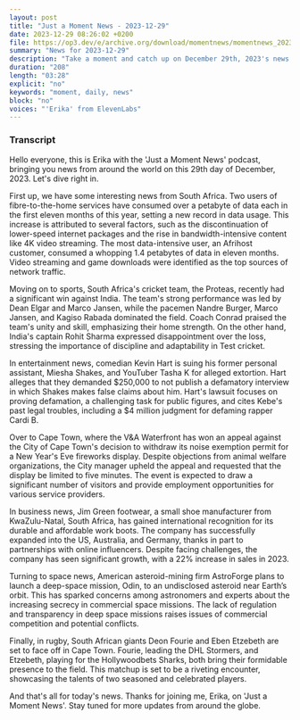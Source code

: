 ```yaml
---
layout: post
title: "Just a Moment News - 2023-12-29"
date: 2023-12-29 08:26:02 +0200
file: https://op3.dev/e/archive.org/download/momentnews/momentnews_2023-12-29.mp3
summary: "News for 2023-12-29"
description: "Take a moment and catch up on December 29th, 2023's news."
duration: "208"
length: "03:28"
explicit: "no"
keywords: "moment, daily, news"
block: "no"
voices: "'Erika' from ElevenLabs"
---
```


### Transcript

Hello everyone, this is Erika with the 'Just a Moment News' podcast, bringing you news from around the world on this 29th day of December, 2023. Let's dive right in.

First up, we have some interesting news from South Africa. Two users of fibre-to-the-home services have consumed over a petabyte of data each in the first eleven months of this year, setting a new record in data usage. This increase is attributed to several factors, such as the discontinuation of lower-speed internet packages and the rise in bandwidth-intensive content like 4K video streaming. The most data-intensive user, an Afrihost customer, consumed a whopping 1.4 petabytes of data in eleven months. Video streaming and game downloads were identified as the top sources of network traffic.

Moving on to sports, South Africa's cricket team, the Proteas, recently had a significant win against India. The team's strong performance was led by Dean Elgar and Marco Jansen, while the pacemen Nandre Burger, Marco Jansen, and Kagiso Rabada dominated the field. Coach Conrad praised the team's unity and skill, emphasizing their home strength. On the other hand, India's captain Rohit Sharma expressed disappointment over the loss, stressing the importance of discipline and adaptability in Test cricket.

In entertainment news, comedian Kevin Hart is suing his former personal assistant, Miesha Shakes, and YouTuber Tasha K for alleged extortion. Hart alleges that they demanded $250,000 to not publish a defamatory interview in which Shakes makes false claims about him. Hart's lawsuit focuses on proving defamation, a challenging task for public figures, and cites Kebe's past legal troubles, including a $4 million judgment for defaming rapper Cardi B.

Over to Cape Town, where the V&A Waterfront has won an appeal against the City of Cape Town's decision to withdraw its noise exemption permit for a New Year's Eve fireworks display. Despite objections from animal welfare organizations, the City manager upheld the appeal and requested that the display be limited to five minutes. The event is expected to draw a significant number of visitors and provide employment opportunities for various service providers.

In business news, Jim Green footwear, a small shoe manufacturer from KwaZulu-Natal, South Africa, has gained international recognition for its durable and affordable work boots. The company has successfully expanded into the US, Australia, and Germany, thanks in part to partnerships with online influencers. Despite facing challenges, the company has seen significant growth, with a 22% increase in sales in 2023.

Turning to space news, American asteroid-mining firm AstroForge plans to launch a deep-space mission, Odin, to an undisclosed asteroid near Earth’s orbit. This has sparked concerns among astronomers and experts about the increasing secrecy in commercial space missions. The lack of regulation and transparency in deep space missions raises issues of commercial competition and potential conflicts.

Finally, in rugby, South African giants Deon Fourie and Eben Etzebeth are set to face off in Cape Town. Fourie, leading the DHL Stormers, and Etzebeth, playing for the Hollywoodbets Sharks, both bring their formidable presence to the field. This matchup is set to be a riveting encounter, showcasing the talents of two seasoned and celebrated players.

And that's all for today's news. Thanks for joining me, Erika, on 'Just a Moment News'. Stay tuned for more updates from around the globe.
